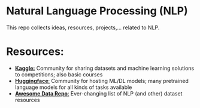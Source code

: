 # Natural Language Processing (NLP)
This repo collects ideas, resources, projects,... related to NLP.

# Resources:

* [__Kaggle:__](https://www.kaggle.com) Community for sharing datasets and machine learning solutions to competitions; also basic courses
* [__Huggingface__:](https://huggingface.co/) Community for hosting ML/DL models; many pretrained language models for all kinds of tasks available
* [__Awesome Data Repo__:](https://github.com/awesomedata/awesome-public-datasets#naturallanguage) Ever-changing list of NLP (and other) dataset resources
